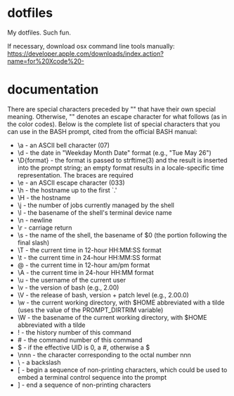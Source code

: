 dotfiles
========

My dotfiles. Such fun.

If necessary, download osx command line tools manually: https://developer.apple.com/downloads/index.action?name=for%20Xcode%20-

documentation
=============

There are special characters preceded by "\" that have their own special meaning. Otherwise, "\" denotes an escape character for what follows (as in the color codes). Below is the complete list of special characters that you can use in the BASH prompt, cited from the official BASH manual:

* \a - an ASCII bell character (07)
* \d - the date in "Weekday Month Date" format (e.g., "Tue May 26")
* \D{format} - the format is passed to strftime(3) and the result is inserted into the prompt string; an empty format results in a locale-specific time representation. The braces are required
* \e - an ASCII escape character (033)
* \h - the hostname up to the first `.'
* \H - the hostname
* \j - the number of jobs currently managed by the shell
* \l - the basename of the shell's terminal device name
* \n - newline
* \r - carriage return
* \s - the name of the shell, the basename of $0 (the portion following the final slash)
* \T - the current time in 12-hour HH:MM:SS format
* \t - the current time in 24-hour HH:MM:SS format
* \@ - the current time in 12-hour am/pm format
* \A - the current time in 24-hour HH:MM format
* \u - the username of the current user
* \v - the version of bash (e.g., 2.00)
* \V - the release of bash, version + patch level (e.g., 2.00.0)
* \w - the current working directory, with $HOME abbreviated with a tilde (uses the value of the PROMPT_DIRTRIM variable)
* \W - the basename of the current working directory, with $HOME abbreviated with a tilde
* \! - the history number of this command
* \# - the command number of this command
* \$ - if the effective UID is 0, a #, otherwise a $
* \nnn - the character corresponding to the octal number nnn
* \\ - a backslash
* \[ - begin a sequence of non-printing characters, which could be used to embed a terminal control sequence into the prompt
* \] - end a sequence of non-printing characters

